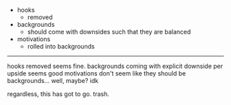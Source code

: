 - hooks
	- removed
- backgrounds
	- should come with downsides such that they are balanced
- motivations
	- rolled into backgrounds

---

hooks removed seems fine.
backgrounds coming with explicit downside per upside seems good
motivations don't seem like they should be backgrounds... well, maybe? idk

regardless, this has got to go. trash.